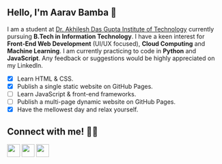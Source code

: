 ## Hello, I'm Aarav Bamba 👋
I am a student at [Dr. Akhilesh Das Gupta Institute of Technology](https://adgitmdelhi.ac.in) currently pursuing **B.Tech in Information Technology**. I have a keen interest for **Front-End Web Development** (UI/UX focused), **Cloud Computing** and **Machine Learning**. I am currently practicing to code in **Python** and **JavaScript**. Any feedback or suggestions would be highly appreciated on my LinkedIn.

- [x] Learn HTML & CSS.
- [x] Publish a single static website on GitHub Pages.
- [ ] Learn JavaScript & front-end frameworks.
- [ ] Publish a multi-page dynamic website on GitHub Pages.
- [x] Have the mellowest day and relax yourself.

## Connect with me! 👨‍💻
<p align="left">
<a href="https://www.linkedin.com/in/aaravbamba/" style="text-decoration:none">
  <img height="30" src="https://img.shields.io/badge/linkedin-blue.svg?&style=for-the-badge&logo=linkedin&logoColor=white" />
</a>
<a href="https://github.com/aaravbmb" style="text-decoration:none">
  <img height="30" src="https://img.shields.io/badge/Github-grey.svg?&style=for-the-badge&logo=Github&logoColor=white" />
</a>

<a href="https://aaravbmb.github.io/portfolio/" style="text-decoration:none">
  <img height="30" src="https://img.shields.io/badge/Portfolio-black.svg?&style=for-the-badge" />
</a>
</p>

<!---
aaravbmb/aaravbmb is a ✨ special ✨ repository because its `README.md` (this file) appears on your GitHub profile.
You can click the Preview link to take a look at your changes.
--->
